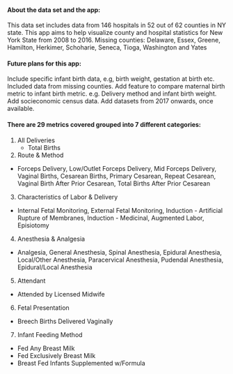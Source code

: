 #### About the data set and the app:

This data set includes data from 146 hospitals in 52 out of 62 counties in NY state.
This app aims to help visualize county and hospital statistics for New York State from 2008 to 2016.
Missing counties:
  Delaware, Essex, Greene, Hamilton, Herkimer, Schoharie, Seneca, Tioga, Washington and Yates

#### Future plans for this app:
Include specific infant birth data, e.g, birth weight, gestation at birth etc.
Included data from missing counties.
Add feature to compare maternal birth metric to infant birth metric.
  e.g. Delivery method and infant birth weight.
Add socieconomic census data.
Add datasets from 2017 onwards, once available.

#### There are 29 metrics covered grouped into 7 different categories:
1. All Deliveries
   - Total Births
2. Route & Method
  - Forceps Delivery, Low/Outlet Forceps Delivery, Mid Forceps Delivery, Vaginal Births, Cesarean Births, Primary Cesarean, Repeat Cesarean, Vaginal Birth After Prior Cesarean, Total Births After Prior Cesarean   
3. Characteristics of Labor & Delivery
  - Internal Fetal Monitoring, External Fetal Monitoring, Induction - Artificial Rupture of Membranes, Induction - Medicinal, Augmented Labor, Episiotomy
4. Anesthesia & Analgesia
  - Analgesia, General Anesthesia, Spinal Anesthesia, Epidural Anesthesia,  Local/Other Anesthesia, Paracervical Anesthesia, Pudendal Anesthesia, Epidural/Local Anesthesia           
5. Attendant
  - Attended by Licensed Midwife                         
6. Fetal Presentation
  - Breech Births Delivered Vaginally  
7. Infant Feeding Method
  - Fed Any Breast Milk
  - Fed Exclusively Breast Milk
  - Breast Fed Infants Supplemented w/Formula
